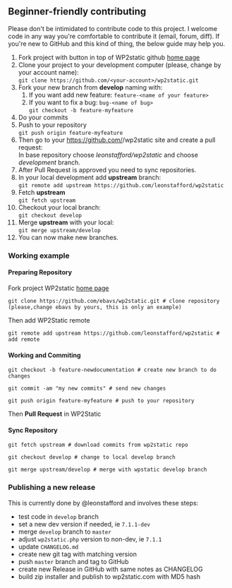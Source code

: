 ## Beginner-friendly contributing

Please don't be intimidated to contribute code to this project. I welcome code
 in any way you're comfortable to contribute it (email, forum, diff). If you're
 new to GitHub and this kind of thing, the below guide may help you. 

1. Fork project with button in top of WP2static github [home page](https://github.com/leonstafford/wp2static)
1. Clone your project to your development computer (please, change <your-account> by your account name):  
   `git clone https://github.com/<your-account>/wp2static.git`
1. Fork your new branch from **develop** naming with:
   1. If you want add new feature: `feature-<name of your feature>`
   1. If you want to fix a bug: `bug-<name of bug>`  
      `git checkout -b feature-myfeature`
1. Do your commits
1. Push to your repository  
   `git push origin feature-myfeature`
1. Then go to your https://github.com/<your-account>/wp2static site and create a pull request:  
   In base repository choose _leonstafford/wp2static_ and choose _development_ branch.
1. After Pull Request is approved you need to sync repositories.
1. In your local development add **upstream** branch:  
   `git remote add upstream https://github.com/leonstafford/wp2static`
1. Fetch **upstream**  
   `git fetch upstream`
1. Checkout your local branch:  
   `git checkout develop`
1. Merge **upstream** with your local:  
   `git merge upstream/develop`
1. You can now make new branches.

### Working example

#### Preparing Repository

Fork project WP2static [home page](https://github.com/leonstafford/wp2static)

`git clone https://github.com/ebavs/wp2static.git # clone repository (please,change ebavs by yours, this is only an example)`

Then add WP2Static remote

`git remote add upstream https://github.com/leonstafford/wp2static # add remote`

#### Working and Commiting

`git checkout -b feature-newdocumentation # create new branch to do changes`

`git commit -am "my new commits" # send new changes`

`git push origin feature-myfeature # push to your repository`

Then **Pull Request** in WP2Static

#### Sync Repository

`git fetch upstream # download commits from wp2static repo`

`git checkout develop # change to local develop branch`

`git merge upstream/develop # merge with wpstatic develop branch`

### Publishing a new release

This is currently done by @leonstafford and involves these steps:

 - test code in `develop` branch
 - set a new dev version if needed, ie `7.1.1-dev`
 - merge `develop` branch to `master`
 - adjust `wp2static.php` version to non-dev, ie `7.1.1`
 - update `CHANGELOG.md`
 - create new git tag with matching version
 - push `master` branch and tag to GitHub
 - create new Release in GitHub with same notes as CHANGELOG
 - build zip installer and publish to wp2static.com with MD5 hash

